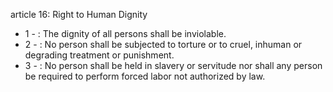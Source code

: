 article 16: Right to Human Dignity

<ul>
			<li>1 - : The dignity of all persons shall be inviolable.<ul>
			</ul></li>			<li>2 - : No person shall be subjected to torture or to cruel, inhuman or degrading treatment or punishment.<ul>
			</ul></li>			<li>3 - : No person shall be held in slavery or servitude nor shall any person be required to perform forced labor not authorized by law.<ul>
			</ul></li></ul>
